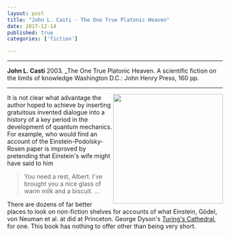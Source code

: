 ```yaml
---
layout: post
title: "John L. Casti - The One True Platonic Heaven"
date: 2017-12-14
published: true
categories: ['fiction']

---
```



***
<b>John L. Casti</b> 2003. _The One True Platonic Heaven. A scientific fiction on the limits of knowledge  Washington D.C.: John Henry Press, 160 pp.

***
<img width="256" align="right" src="https://www.nap.edu/cover/10533/450" alt="">  

It is not clear what advantage the author hoped to achieve by inserting gratuitous invented dialogue into a history of a key period in the development of quantum mechanics.  For example, who would find an account of the Einstein-Podolsky-Rosen paper is improved by pretending that Einstein's wife might have said to him 

> You need a rest, Albert.  I've brought you a nice glass of warm milk and a biscuit. ...

There are dozens of far better places to look on non-fiction shelves for accounts of what Einstein, Gödel, von Neuman et al. at did at Princeton.  George Dyson's [Turing's Cathedral](http://timeteam.github.io/mathematics%20and%20physics/technology/2017/08/17/turings-cathedral.html), for one. This book has nothing to offer other than being very short.

